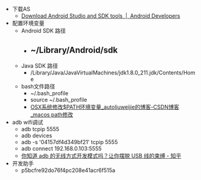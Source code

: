 - 下载AS
	- [Download Android Studio and SDK tools  |  Android Developers](https://developer.android.com/studio)
- 配置环境变量
	- Android SDK 路径
		- ~/Library/Android/sdk
			-
	- Java SDK 路径
		- /Library/Java/JavaVirtualMachines/jdk1.8.0_211.jdk/Contents/Home
	- bash文件路径
		- ~/.bash_profile
		- source ~/.bash_profile
		- [OSX系统修改$PATH环境变量_autoliuweijie的博客-CSDN博客_macos path修改](https://blog.csdn.net/autoliuweijie/article/details/50477668)
- adb wifi调试
	- adb tcpip 5555
	- adb devices
	- adb -s '04157df4d349bf21' tcpip 5555
	- adb connect 192.168.0.103:5555
	- [你知道 adb 的无线方式开发模式吗？让你摆脱 USB 线的束缚 - 知乎](https://zhuanlan.zhihu.com/p/65406343)
- 开发助手
	- p5bcfre92do76f4pc208e41acr6f515a